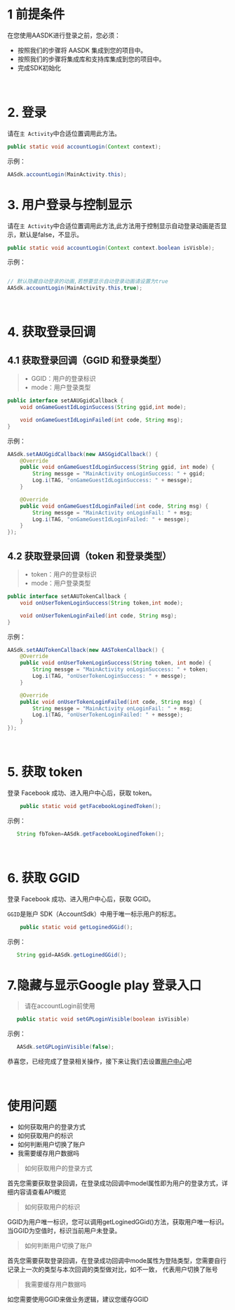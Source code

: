 # 1 前提条件
在您使用AASDK进行登录之前，您必须：

- 按照我们的步骤将 AASDK 集成到您的项目中。
- 按照我们的步骤将集成库和支持库集成到您的项目中。
- 完成SDK初始化


&ensp;

# 2. 登录


请在`主 Activity`中合适位置调用此方法。

```java
public static void accountLogin(Context context);
```

示例：

```java
AASdk.accountLogin(MainActivity.this);
```
# 3. 用户登录与控制显示

请在`主 Activity`中合适位置调用此方法,此方法用于控制显示自动登录动画是否显示，默认是false，不显示。

```java
public static void accountLogin(Context context.boolean isVisble);
```

示例：

```java

// 默认隐藏自动登录的动画,若想要显示自动登录动画请设置为true
AASdk.accountLogin(MainActivity.this,true);
```

&ensp;

# 4. 获取登录回调

## 4.1 获取登录回调（GGID 和登录类型）
> &bull;&ensp;GGID：用户的登录标识<br>
> &bull;&ensp;mode：用户登录类型</br>

```java
public interface setAAUGgidCallback {
    void onGameGuestIdLoginSuccess(String ggid,int mode);

    void onGameGuestIdLoginFailed(int code, String msg);
}
```

示例：

```java
AASdk.setAAUGgidCallback(new AASGgidCallback() {
    @Override
    public void onGameGuestIdLoginSuccess(String ggid, int mode) {
        String messge = "MainActivity onLoginSuccess: " + ggid;
        Log.i(TAG, "onGameGuestIdLoginSuccess: " + messge);
    }

    @Override
    public void onGameGuestIdLoginFailed(int code, String msg) {
        String messge = "MainActivity onLoginFail: " + msg;
        Log.i(TAG, "onGameGuestIdLoginFailed: " + messge);
    }
});
```

## 4.2 获取登录回调（token 和登录类型）
> &bull;&ensp;token：用户的登录标识<br>
> &bull;&ensp;mode：用户登录类型</br>

```java
public interface setAAUTokenCallback {
    void onUserTokenLoginSuccess(String token,int mode);

    void onUserTokenLoginFailed(int code, String msg);
}
```

示例：

```java
AASdk.setAAUTokenCallback(new AASTokenCallback() {
    @Override
    public void onUserTokenLoginSuccess(String token, int mode) {
        String messge = "MainActivity onLoginSuccess: " + token;
        Log.i(TAG, "onUserTokenLoginSuccess: " + messge);
    }

    @Override
    public void onUserTokenLoginFailed(int code, String msg) {
        String messge = "MainActivity onLoginFail: " + msg;
        Log.i(TAG, "onUserTokenLoginFailed: " + messge);
    }
});
```

&ensp;

# 5. 获取 token

登录 Facebook 成功、进入用户中心后，获取 token。

```java
    public static void getFacebookLoginedToken();
```

示例：

```java
   String fbToken=AASdk.getFacebookLoginedToken();
```
&ensp;
# 6. 获取 GGID

登录 Facebook 成功、进入用户中心后，获取 GGID。

`GGID`是账户 SDK（AccountSdk）中用于唯一标示用户的标志。

```java
    public static void getLoginedGGid();
```

示例：

```java
   String ggid=AASdk.getLoginedGGid();
```
# 7.隐藏与显示Google play 登录入口
> 请在accountLogin前使用

```java
   public static void setGPLoginVisible(boolean isVisible)
```

示例：

```java
   AASdk.setGPLoginVisible(false);
```

恭喜您，已经完成了登录相关操作，接下来让我们去设置[用户中心](/aasdk/android/android_usercenter.md)吧


<br/>

# 使用问题

- 如何获取用户的登录方式
- 如何获取用户的标识
- 如何判断用户切换了账户
- 我需要缓存用户数据吗

> <span id="login_fap_1">如何获取用户的登录方式</span>

首先您需要获取登录回调，在登录成功回调中model属性即为用户的登录方式，详细内容请查看API概览

> <span id="login_fap_2">如何获取用户的标识</span>

GGID为用户唯一标识，您可以调用getLoginedGGid()方法，获取用户唯一标识。当GGID为空值时，标识当前用户未登录。

> <span id="login_fap_3">如何判断用户切换了账户</span>

首先您需要获取登录回调，在登录成功回调中mode属性为登陆类型，您需要自行记录上一次的类型与本次回调的类型做对比，如不一致， 代表用户切换了账号

> <span id="login_fap_4">我需要缓存用户数据吗</span>

如您需要使用GGID来做业务逻辑，建议您缓存GGID